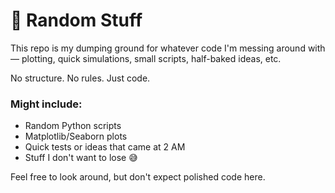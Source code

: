 # 🧠 Random Stuff

This repo is my dumping ground for whatever code I'm messing around with — plotting, quick simulations, small scripts, half-baked ideas, etc.

No structure. No rules. Just code.

### Might include:
- Random Python scripts
- Matplotlib/Seaborn plots
- Quick tests or ideas that came at 2 AM
- Stuff I don't want to lose 😅

Feel free to look around, but don't expect polished code here.

